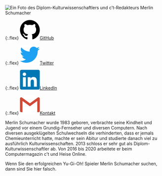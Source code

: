 <img id="merlin"
 src="https://avatars.githubusercontent.com/u/7475989?v=4" 
alt="Ein Foto des Diplom-Kulturwissenschaftlers und c‛t-Redakteurs Merlin Schumacher">

{:.flex}
<img class="icon" src="assets/images/github.svg"/>[GitHub](https://github.com/merlinschumacher/)

{:.flex}
<img class="icon" src="assets/images/twitter.svg"/>[Twitter](https://twitter.com/popkalender)

{:.flex}
<img class="icon" src="assets/images/linkedin.svg"/>[LinkedIn](https://www.linkedin.com/in/merlinschumacher/)

{:.flex}
<img class="icon" src="assets/images/gmail.svg"/>[Kontakt](mailto:merlin.schumacher@gmail.com)

Merlin Schumacher wurde 1983 geboren, verbrachte seine Kindheit und Jugend vor einem Grundig-Fernseher und diversen Computern. Nach diversen ausgeklügelten Schulwechseln die verhinderten, dass er jemals Chemieunterricht hatte, machte er sein Abitur und studierte danach viel zu ausführlich Kulturwissenschaften. 2013 schloss er sehr gut als Diplom-Kulturwissenschaftler ab. Von 2016 bis 2020 arbeitete er beim Computermagazin c't und Heise Online.

<span class="sidenote">Wenn Sie den erfolgreichen Yu-Gi-Oh! Spieler Merlin Schumacher suchen, dann sind Sie hier falsch.</span>
